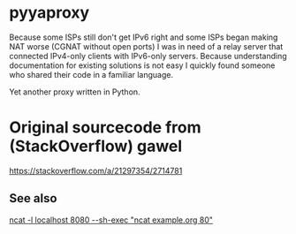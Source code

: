 # pyyaproxy
Because some ISPs still don't get IPv6 right and some ISPs began making NAT worse (CGNAT without open ports) I was in need of a relay server that connected IPv4-only clients with IPv6-only servers.
Because understanding documentation for existing solutions is not easy I quickly found someone who shared their code in a familiar language.

Yet another proxy written in Python.

# Original sourcecode from (StackOverflow) gawel
https://stackoverflow.com/a/21297354/2714781

## See also
[ncat -l localhost 8080 --sh-exec "ncat example.org 80"](https://nmap.org/ncat/guide/ncat-tricks.html#:~:text=Chain%20Ncats%20Together)
